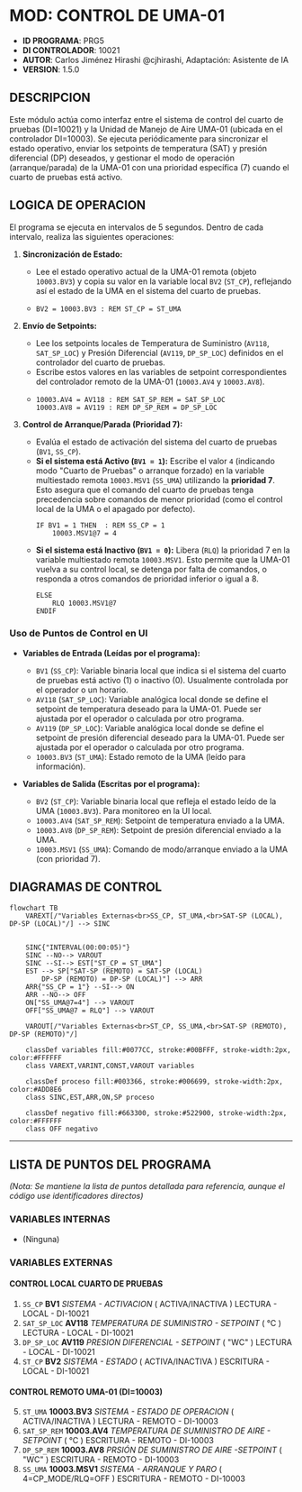 # MOD: CONTROL DE UMA-01

* **ID PROGRAMA**: PRG5
* **DI CONTROLADOR**: 10021
* **AUTOR**: Carlos Jiménez Hirashi @cjhirashi, Adaptación: Asistente de IA
* **VERSION**: 1.5.0

## DESCRIPCION

Este módulo actúa como interfaz entre el sistema de control del cuarto de pruebas (DI=10021) y la Unidad de Manejo de Aire UMA-01 (ubicada en el controlador DI=10003). Se ejecuta periódicamente para sincronizar el estado operativo, enviar los setpoints de temperatura (SAT) y presión diferencial (DP) deseados, y gestionar el modo de operación (arranque/parada) de la UMA-01 con una prioridad específica (7) cuando el cuarto de pruebas está activo.

## LOGICA DE OPERACION

El programa se ejecuta en intervalos de 5 segundos. Dentro de cada intervalo, realiza las siguientes operaciones:

1.  **Sincronización de Estado:**
    *   Lee el estado operativo actual de la UMA-01 remota (objeto `10003.BV3`) y copia su valor en la variable local `BV2` (`ST_CP`), reflejando así el estado de la UMA en el sistema del cuarto de pruebas.
    *   ```basic
        BV2 = 10003.BV3 : REM ST_CP = ST_UMA
        ```

2.  **Envío de Setpoints:**
    *   Lee los setpoints locales de Temperatura de Suministro (`AV118`, `SAT_SP_LOC`) y Presión Diferencial (`AV119`, `DP_SP_LOC`) definidos en el controlador del cuarto de pruebas.
    *   Escribe estos valores en las variables de setpoint correspondientes del controlador remoto de la UMA-01 (`10003.AV4` y `10003.AV8`).
    *   ```basic
        10003.AV4 = AV118 : REM SAT_SP_REM = SAT_SP_LOC
        10003.AV8 = AV119 : REM DP_SP_REM = DP_SP_LOC
        ```

3.  **Control de Arranque/Parada (Prioridad 7):**
    *   Evalúa el estado de activación del sistema del cuarto de pruebas (`BV1`, `SS_CP`).
    *   **Si el sistema está Activo (`BV1 = 1`):** Escribe el valor `4` (indicando modo "Cuarto de Pruebas" o arranque forzado) en la variable multiestado remota `10003.MSV1` (`SS_UMA`) utilizando la **prioridad 7**. Esto asegura que el comando del cuarto de pruebas tenga precedencia sobre comandos de menor prioridad (como el control local de la UMA o el apagado por defecto).
        ```basic
        IF BV1 = 1 THEN  : REM SS_CP = 1
            10003.MSV1@7 = 4
        ```
    *   **Si el sistema está Inactivo (`BV1 = 0`):** Libera (`RLQ`) la prioridad 7 en la variable multiestado remota `10003.MSV1`. Esto permite que la UMA-01 vuelva a su control local, se detenga por falta de comandos, o responda a otros comandos de prioridad inferior o igual a 8.
        ```basic
        ELSE
            RLQ 10003.MSV1@7
        ENDIF
        ```

### Uso de Puntos de Control en UI

*   **Variables de Entrada (Leídas por el programa):**
    *   `BV1` (`SS_CP`): Variable binaria local que indica si el sistema del cuarto de pruebas está activo (1) o inactivo (0). Usualmente controlada por el operador o un horario.
    *   `AV118` (`SAT_SP_LOC`): Variable analógica local donde se define el setpoint de temperatura deseado para la UMA-01. Puede ser ajustada por el operador o calculada por otro programa.
    *   `AV119` (`DP_SP_LOC`): Variable analógica local donde se define el setpoint de presión diferencial deseado para la UMA-01. Puede ser ajustada por el operador o calculada por otro programa.
    *   `10003.BV3` (`ST_UMA`): Estado remoto de la UMA (leído para información).

*   **Variables de Salida (Escritas por el programa):**
    *   `BV2` (`ST_CP`): Variable binaria local que refleja el estado leído de la UMA (`10003.BV3`). Para monitoreo en la UI local.
    *   `10003.AV4` (`SAT_SP_REM`): Setpoint de temperatura enviado a la UMA.
    *   `10003.AV8` (`DP_SP_REM`): Setpoint de presión diferencial enviado a la UMA.
    *   `10003.MSV1` (`SS_UMA`): Comando de modo/arranque enviado a la UMA (con prioridad 7).

## DIAGRAMAS DE CONTROL

```mermaid
flowchart TB
    VAREXT[/"Variables Externas<br>SS_CP, ST_UMA,<br>SAT-SP (LOCAL), DP-SP (LOCAL)"/] --> SINC
    

    SINC{"INTERVAL(00:00:05)"}
    SINC --NO--> VAROUT
    SINC --SI--> EST["ST_CP = ST_UMA"]
    EST --> SP["SAT-SP (REMOTO) = SAT-SP (LOCAL)
        DP-SP (REMOTO) = DP-SP (LOCAL)"] --> ARR
    ARR{"SS_CP = 1"} --SI--> ON
    ARR --NO--> OFF
    ON["SS_UMA@7=4"] --> VAROUT
    OFF["SS_UMA@7 = RLQ"] --> VAROUT
    
    VAROUT[/"Variables Externas<br>ST_CP, SS_UMA,<br>SAT-SP (REMOTO), DP-SP (REMOTO)"/]

    classDef variables fill:#0077CC, stroke:#00BFFF, stroke-width:2px, color:#FFFFFF
    class VAREXT,VARINT,CONST,VAROUT variables

    classDef proceso fill:#003366, stroke:#006699, stroke-width:2px, color:#ADD8E6
    class SINC,EST,ARR,ON,SP proceso

    classDef negativo fill:#663300, stroke:#522900, stroke-width:2px, color:#FFFFFF
    class OFF negativo
```

---
## LISTA DE PUNTOS DEL PROGRAMA

*(Nota: Se mantiene la lista de puntos detallada para referencia, aunque el código use identificadores directos)*

### VARIABLES INTERNAS
*   (Ninguna)

### VARIABLES EXTERNAS

#### CONTROL LOCAL CUARTO DE PRUEBAS
1.  `SS_CP` **BV1** *SISTEMA - ACTIVACION* ( ACTIVA/INACTIVA )
    LECTURA - LOCAL - DI-10021
2.  `SAT_SP_LOC` **AV118** *TEMPERATURA DE SUMINISTRO - SETPOINT* ( °C )
    LECTURA - LOCAL - DI-10021
3.  `DP_SP_LOC` **AV119** *PRESION DIFERENCIAL - SETPOINT* ( "WC" )
    LECTURA - LOCAL - DI-10021
4.  `ST_CP` **BV2** *SISTEMA - ESTADO* ( ACTIVA/INACTIVA )
    ESCRITURA - LOCAL - DI-10021

#### CONTROL REMOTO UMA-01 (DI=10003)
5.  `ST_UMA` **10003.BV3** *SISTEMA - ESTADO DE OPERACION* ( ACTIVA/INACTIVA )
    LECTURA - REMOTO - DI-10003
6.  `SAT_SP_REM` **10003.AV4** *TEMPERATURA DE SUMINISTRO DE AIRE - SETPOINT* ( °C )
    ESCRITURA - REMOTO - DI-10003
7.  `DP_SP_REM` **10003.AV8** *PRSIÓN DE SUMINISTRO DE AIRE -SETPOINT* ( "WC" )
    ESCRITURA - REMOTO - DI-10003
8.  `SS_UMA` **10003.MSV1** *SISTEMA - ARRANQUE Y PARO* ( 4=CP_MODE/RLQ=OFF )
    ESCRITURA - REMOTO - DI-10003